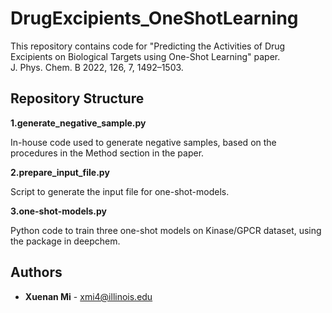 # DrugExcipients_OneShotLearning
This repository contains code for "Predicting the Activities of Drug Excipients on Biological Targets using One-Shot Learning" paper. <br>
J. Phys. Chem. B 2022, 126, 7, 1492–1503.

## Repository Structure

**1.generate_negative_sample.py**

In-house code used to generate negative samples, based on the procedures in the Method section in the paper.  


**2.prepare_input_file.py**  

Script to generate the input file for one-shot-models.


**3.one-shot-models.py**  

Python code to train three one-shot models on Kinase/GPCR dataset, using the package in deepchem.

## Authors

- **Xuenan Mi** - [xmi4@illinois.edu](mailto:xmi4@illinois.edu)
